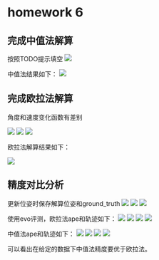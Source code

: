 # homework 6


## 完成中值法解算

按照TODO提示填空
<img src="imgs/1.1.png"> 

中值法结果如下：
<img src="imgs/1.2.png"> 

## 完成欧拉法解算
角度和速度变化函数有差别

<img src="imgs/2.1.png"> 
<img src="imgs/2.2.png"> 
<img src="imgs/2.3.png"> 

欧拉法解算结果如下：

<img src="imgs/2.5.png">

## 精度对比分析
更新位姿时保存解算位姿和ground_truth
<img src="imgs/3.01.png"> 
<img src="imgs/3.02.png"> 
<img src="imgs/3.03.png"> 

使用evo评测，欧拉法ape和轨迹如下：
<img src="imgs/3.11.png"> 
<img src="imgs/3.12.png"> 
<img src="imgs/3.13.png"> 
<img src="imgs/3.14.png"> 

中值法ape和轨迹如下：
<img src="imgs/3.21.png"> 
<img src="imgs/3.22.png"> 
<img src="imgs/3.23.png"> 
<img src="imgs/3.24.png"> 

可以看出在给定的数据下中值法精度要优于欧拉法。



